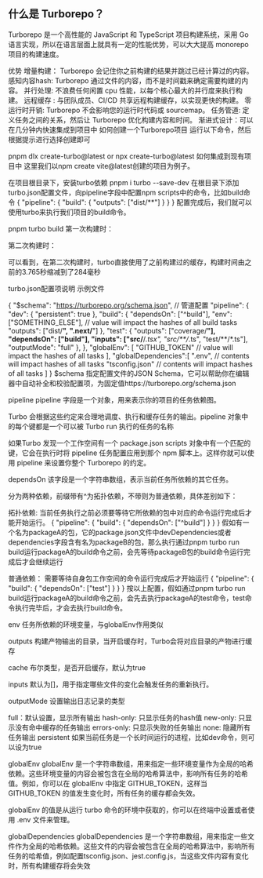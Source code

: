 ## 什么是 Turborepo？

Turborepo 是一个高性能的 JavaScript 和 TypeScript 项目构建系统，采用 Go 语言实现，所以在语言层面上就具有一定的性能优势，可以大大提高 monorepo 项目的构建速度。

优势
增量构建： Turborepo 会记住你之前构建的结果并跳过已经计算过的内容。
感知内容hash: Turborepo 通过文件的内容，而不是时间戳来确定需要构建的内容。
并行处理: 不浪费任何闲置 cpu 性能，以每个核心最大的并行度来执行构建。
远程缓存 : 与团队成员、CI/CD 共享远程构建缓存，以实现更快的构建。
零运行时开销: Turborepo 不会影响您的运行时代码或 sourcemap。
任务管道: 定义任务之间的关系，然后让 Turborepo 优化构建内容和时间。
渐进式设计：可以在几分钟内快速集成到项目中
如何创建一个Turborepo项目
运行以下命令，然后根据提示进行选择创建即可

pnpm dlx create-turbo@latest
or 
npx create-turbo@latest
如何集成到现有项目中
这里我们以npm create vite@latest创建的项目为例子。

在项目根目录下，安装turbo依赖
pnpm i turbo --save-dev
在根目录下添加turbo.json配置文件，向pipeline字段中配置npm scripts中的命令，比如build命令
{
  "pipeline": {
    "build": {
      "outputs": ["dist/**"]
    }
  }
}
配置完成后，我们就可以使用turbo来执行我们项目的build命令。

pnpm turbo build
第一次构建时：


第二次构建时：


可以看到，在第二次构建时，turbo直接使用了之前构建过的缓存，构建时间由之前的3.765秒缩减到了284毫秒

turbo.json配置项说明
示例文件

{
  "$schema": "https://turborepo.org/schema.json",
  // 管道配置 
  "pipeline": {
    "dev": {
      "persistent": true
    },
    "build": {
      "dependsOn": ["^build"],
      "env": ["SOMETHING_ELSE"], // value will impact the hashes of all build tasks
      "outputs": ["dist/**", ".next/**"]
    },
    "test": {
      "outputs": ["coverage/**"],
      "dependsOn": ["build"],
      "inputs": ["src/**/*.tsx", "src/**/*.ts", "test/**/*.ts"],
      "outputMode": "full"
    },
  },
  "globalEnv": [
    "GITHUB_TOKEN" // value will impact the hashes of all tasks
  ],
  "globalDependencies":[
    ".env", // contents will impact hashes of all tasks
    "tsconfig.json" // contents will impact hashes of all tasks
  ]
}
$schema
指定配置文件的JSON Schema，它可以帮助你在编辑器中自动补全和校验配置项，为固定值https://turborepo.org/schema.json

pipeline
pipeline 字段是一个对象，用来表示你的项目的任务依赖图。

Turbo 会根据这些约定来合理地调度、执行和缓存任务的输出。pipeline 对象中的每个键都是一个可以被 Turbo run 执行的任务的名称

如果Turbo 发现一个工作空间有一个 package.json scripts 对象中有一个匹配的键，它会在执行时将 pipeline 任务配置应用到那个 npm 脚本上。这样你就可以使用 pipeline 来设置你整个 Turborepo 的约定。

dependsOn
该字段是一个字符串数组，表示当前任务所依赖的其它任务。

分为两种依赖，前缀带有^为拓扑依赖，不带则为普通依赖，具体差别如下：

拓扑依赖: 当前任务执行之前必须要等待它所依赖的包中对应的命令运行完成后才能开始运行。
{
  "pipeline": {
    "build": {
      "dependsOn": ["^build"]
    }
  }
}
假如有一个名为packageA的包，它的package.json文件中devDependencies或者dependencies字段含有名为packageB的包，那么执行通过pnpm turbo run build运行packageA的build命令之前，会先等待packageB包的build命令运行完成后才会继续运行

普通依赖： 需要等待自身包工作空间的命令运行完成后才开始运行
{
  "pipeline": {
    "build": {
      "dependsOn": ["test"]
    }
  }
}
按以上配置，假如通过pnpm turbo run build运行packageA的build命令之前，会先去执行packageA的test命令，test命令执行完毕后，才会去执行build命令。

env
任务所依赖的环境变量，与globalEnv作用类似

outputs
构建产物输出的目录，当开启缓存时，Turbo会将对应目录的产物进行缓存

cache
布尔类型，是否开启缓存，默认为true

inputs
默认为[]，用于指定哪些文件的变化会触发任务的重新执行。

outputMode
设置输出日志记录的类型

full：默认设置，显示所有输出
hash-only: 只显示任务的hash值
new-only: 只显示没有命中缓存的任务输出
errors-only: 只显示失败的任务输出
none: 隐藏所有任务输出
persistent
如果当前任务是一个长时间运行的进程，比如dev命令，则可以设为true

globalEnv
globalEnv 是一个字符串数组，用来指定一些环境变量作为全局的哈希依赖。这些环境变量的内容会被包含在全局的哈希算法中，影响所有任务的哈希值。例如，你可以在 globalEnv 中指定 GITHUB_TOKEN，这样当 GITHUB_TOKEN 的值发生变化时，所有任务的缓存都会失效。

globalEnv 的值是从运行 turbo 命令的环境中获取的，你可以在终端中设置或者使用 .env 文件来管理。

globalDependencies
globalDependencies 是一个字符串数组，用来指定一些文件作为全局的哈希依赖。这些文件的内容会被包含在全局的哈希算法中，影响所有任务的哈希值，例如配置tsconfig.json、jest.config.js，当这些文件内容有变化时，所有构建缓存将会失效